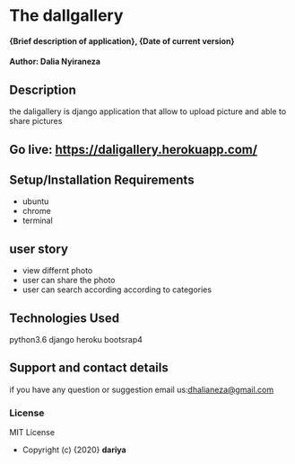  # The dallgallery
#### {Brief description of application}, {Date of current version}
#### Author: Dalia Nyiraneza
## Description
the daligallery is django application that allow to upload picture and able to  share pictures
## Go live: https://daligallery.herokuapp.com/

## Setup/Installation Requirements
 * ubuntu
 * chrome
 * terminal
## user story
 * view differnt photo
 * user can share the photo 
 * user can search  according according to categories
## Technologies Used
 python3.6
 django
 heroku
 bootsrap4
## Support and contact details
 if you  have any question or suggestion email us:dhalianeza@gmail.com
### License
MIT License
* Copyright (c) {2020} **dariya**